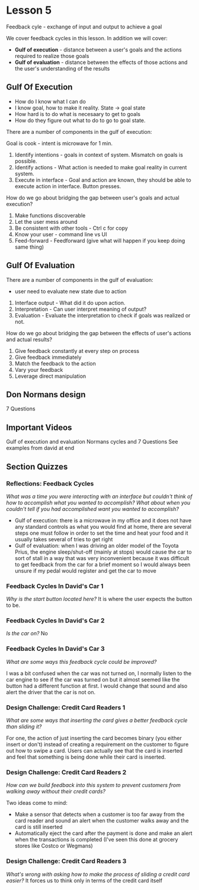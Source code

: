 # Lesson 5

Feedback cyle - exchange of input and output to achieve a goal

We cover feedback cycles in this lesson. In addition we will cover:

- **Gulf of execution** - distance between a user's goals and the actions required to realize those goals
- **Gulf of evaluation** - distance between the effects of those actions and the user's understanding of the results

## Gulf Of Execution

- How do I know what I can do
- I know goal, how to make it reality. State -> goal state
- How hard is to do what is necesaary to get to goals
- How do they figure out what to do to go to goal state.

There are a number of components in the gulf of execution:

Goal is cook - intent is microwave for 1 min.
1. Identify intentions - goals in context of system. Mismatch on goals is possible.
2. Identify actions - What action is needed to make goal reality in current system.
3. Execute in interface - Goal and action are known, they should be able to execute action in interface. Button presses.

How do we go about bridging the gap between user's goals and actual execution?

1. Make functions discoverable
2. Let the user mess around
3. Be consistent with other tools - Ctrl c for copy
4. Know your user - command line vs UI
5. Feed-forward - Feedforward (give what will happen if you keep doing same thing)

## Gulf Of Evaluation

There are a number of components in the gulf of evaluation:

- user need to evaluate new state due to action

1. Interface output - What did it do upon action.
2. Interpretation - Can user interpret meaning of output?
3. Evaluation - Evaluate the interpretation to check if goals was realized or not.

How do we go about bridging the gap between the effects of user's actions and actual results?

1. Give feedback constantly at every step on process
2. Give feedback immediately
3. Match the feedback to the action
4. Vary your feedback
5. Leverage direct manipulation


## Don Normans design
7 Questions

## Important Videos
Gulf of execution and evaluation
Normans cycles and 7 Questions
See examples from david at end

## Section Quizzes

### Reflections: Feedback Cycles

_What was a time you were interacting with an interface but couldn't think of how to accomplish what you wanted to accomplish? What about when you couldn't tell if you had accomplished want you wanted to accomplish?_

- Gulf of execution: there is a microwave in my office and it does not have any standard controls as what you would find at home, there are several steps one must follow in order to set the time and heat your food and it usually takes several of tries to get right
- Gulf of evaluation: when I was driving an older model of the Toyota Prius, the engine sleep/shut-off (mainly at stops) would cause the car to sort of stall in a way that was very inconvenient because it was difficult to get feedback from the car for a brief moment so I would always been unsure if my pedal would register and get the car to move

### Feedback Cycles In David's Car 1

_Why is the start button located here?_ It is where the user expects the button to be.

### Feedback Cycles In David's Car 2

_Is the car on?_ No

### Feedback Cycles In David's Car 3

_What are some ways this feedback cycle could be improved?_

I was a bit confused when the car was not turned on, I normally listen to the car engine to see if the car was turned on but it almost seemed like the button had a different function at first. I would change that sound and also alert the driver that the car is not on.

### Design Challenge: Credit Card Readers 1

_What are some ways that inserting the card gives a better feedback cycle than sliding it?_

For one, the action of just inserting the card becomes binary (you either insert or don't) instead of creating a requirement on the customer to figure out how to swipe a card. Users can actually see that the card is inserted and feel that something is being done while their card is inserted.

### Design Challenge: Credit Card Readers 2

_How can we build feedback into this system to prevent customers from walking away without their credit cards?_

Two ideas come to mind:

- Make a sensor that detects when a customer is too far away from the card reader and sound an alert when the customer walks away and the card is still inserted
- Automatically eject the card after the payment is done and make an alert when the transactions is completed (I've seen this done at grocery stores like Costco or Wegmans)

### Design Challenge: Credit Card Readers 3

_What's wrong with asking how to make the process of sliding a credit card easier?_ It forces us to think only in terms of the credit card itself
